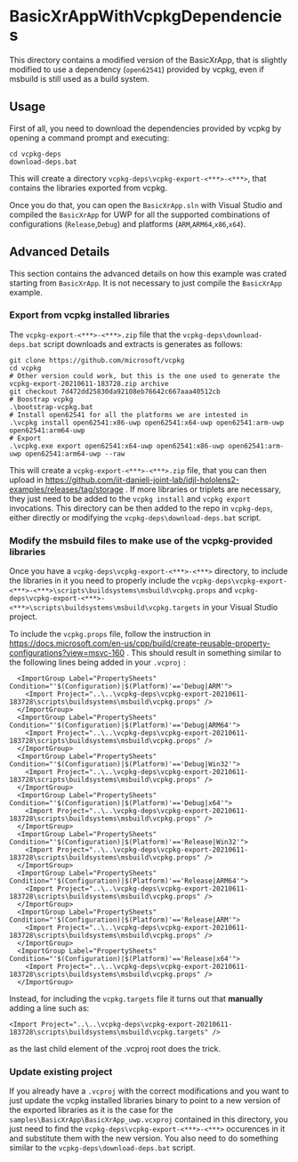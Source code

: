 # BasicXrAppWithVcpkgDependencies

This directory contains a modified version of the BasicXrApp, that is slightly modified to use a dependency (`open62541`) provided by vcpkg, even if msbuild is still used as a build system.

## Usage

First of all, you need to download the dependencies provided by vcpkg by opening a command prompt and executing:
~~~
cd vcpkg-deps
download-deps.bat
~~~

This will create a directory `vcpkg-deps\vcpkg-export-<***>-<***>`, that contains the libraries exported from vcpkg.

Once you do that, you can open the `BasicXrApp.sln` with Visual Studio and compiled the `BasicXrApp` for UWP for all the supported combinations of configurations (`Release`,`Debug`) and platforms (`ARM`,`ARM64`,`x86`,`x64`).

## Advanced Details

This section contains the advanced details on how this example was crated starting from `BasicXrApp`. It is not necessary to just compile the `BasicXrApp` example.


### Export from vcpkg installed libraries

The `vcpkg-export-<***>-<***>.zip` file that the `vcpkg-deps\download-deps.bat` script downloads and extracts is generates as follows:
~~~
git clone https://github.com/microsoft/vcpkg
cd vcpkg
# Other version could work, but this is the one used to generate the vcpkg-export-20210611-183728.zip archive
git checkout 7d472dd25830da92108eb76642c667aaa40512cb
# Boostrap vcpkg
.\bootstrap-vcpkg.bat
# Install open62541 for all the platforms we are intested in
.\vcpkg install open62541:x86-uwp open62541:x64-uwp open62541:arm-uwp open62541:arm64-uwp
# Export
.\vcpkg.exe export open62541:x64-uwp open62541:x86-uwp open62541:arm-uwp open62541:arm64-uwp --raw
~~~

This will create a `vcpkg-export-<***>-<***>.zip` file, that you can then upload in https://github.com/iit-danieli-joint-lab/idjl-hololens2-examples/releases/tag/storage . If more libraries or triplets are necessary, they just need to be added to the `vcpkg install` and `vcpkg export` invocations. This directory can be then 
added to the repo in `vcpkg-deps`, either directly or modifying the `vcpkg-deps\download-deps.bat` script.

### Modify the msbuild files to make use of the vcpkg-provided libraries

Once you have a `vcpkg-deps\vcpkg-export-<***>-<***>` directory, to include the libraries in it you need to properly include the `vcpkg-deps\vcpkg-export-<***>-<***>\scripts\buildsystems\msbuild\vcpkg.props` and `vcpkg-deps\vcpkg-export-<***>-<***>\scripts\buildsystems\msbuild\vcpkg.targets` in your Visual Studio project. 

To include the `vcpkg.props` file, follow the instruction in https://docs.microsoft.com/en-us/cpp/build/create-reusable-property-configurations?view=msvc-160 . This should result in something similar to the following lines being added in your `.vcproj` :
~~~
  <ImportGroup Label="PropertySheets" Condition="'$(Configuration)|$(Platform)'=='Debug|ARM'">
    <Import Project="..\..\vcpkg-deps\vcpkg-export-20210611-183728\scripts\buildsystems\msbuild\vcpkg.props" />
  </ImportGroup>
  <ImportGroup Label="PropertySheets" Condition="'$(Configuration)|$(Platform)'=='Debug|ARM64'">
    <Import Project="..\..\vcpkg-deps\vcpkg-export-20210611-183728\scripts\buildsystems\msbuild\vcpkg.props" />
  </ImportGroup>
  <ImportGroup Label="PropertySheets" Condition="'$(Configuration)|$(Platform)'=='Debug|Win32'">
    <Import Project="..\..\vcpkg-deps\vcpkg-export-20210611-183728\scripts\buildsystems\msbuild\vcpkg.props" />
  </ImportGroup>
  <ImportGroup Label="PropertySheets" Condition="'$(Configuration)|$(Platform)'=='Debug|x64'">
    <Import Project="..\..\vcpkg-deps\vcpkg-export-20210611-183728\scripts\buildsystems\msbuild\vcpkg.props" />
  </ImportGroup>
  <ImportGroup Label="PropertySheets" Condition="'$(Configuration)|$(Platform)'=='Release|Win32'">
    <Import Project="..\..\vcpkg-deps\vcpkg-export-20210611-183728\scripts\buildsystems\msbuild\vcpkg.props" />
  </ImportGroup>
  <ImportGroup Label="PropertySheets" Condition="'$(Configuration)|$(Platform)'=='Release|ARM64'">
    <Import Project="..\..\vcpkg-deps\vcpkg-export-20210611-183728\scripts\buildsystems\msbuild\vcpkg.props" />
  </ImportGroup>
  <ImportGroup Label="PropertySheets" Condition="'$(Configuration)|$(Platform)'=='Release|ARM'">
    <Import Project="..\..\vcpkg-deps\vcpkg-export-20210611-183728\scripts\buildsystems\msbuild\vcpkg.props" />
  </ImportGroup>
  <ImportGroup Label="PropertySheets" Condition="'$(Configuration)|$(Platform)'=='Release|x64'">
    <Import Project="..\..\vcpkg-deps\vcpkg-export-20210611-183728\scripts\buildsystems\msbuild\vcpkg.props" />
  </ImportGroup>
~~~

Instead, for including the `vcpkg.targets` file it turns out that **manually** adding a line such as:
~~~
<Import Project="..\..\vcpkg-deps\vcpkg-export-20210611-183728\scripts\buildsystems\msbuild\vcpkg.targets" /> 
~~~
as the last child element of the .vcproj  root <Project> does the trick. 


### Update existing project

If you already have a `.vcproj` with the correct modifications and you want to just update the vcpkg installed libraries
binary to point to a new version of the exported libraries as it is the case for the `samples\BasicXrApp\BasicXrApp_uwp.vcxproj`
contained in this directory, you just need to find the `vcpkg-deps\vcpkg-export-<***>-<***>` occurences in it and substitute them 
with the new version. You also need to do something similar to the `vcpkg-deps\download-deps.bat` script.
